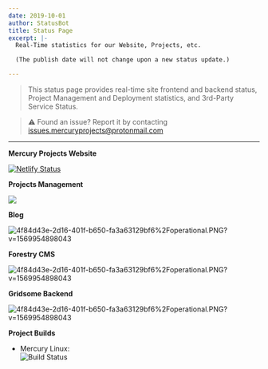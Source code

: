 ```yaml
---
date: 2019-10-01
author: StatusBot
title: Status Page
excerpt: |-
  Real-Time statistics for our Website, Projects, etc.

  (The publish date will not change upon a new status update.)

---
```


> This status page provides real-time site frontend and backend status, Project Management and Deployment statistics, and 3rd-Party Service Status.


> ⚠️ Found an issue? Report it by contacting issues.mercuryprojects@protonmail.com

***

**Mercury Projects Website**

[![Netlify Status](https://api.netlify.com/api/v1/badges/e8d461b6-207e-4b78-bcd5-cda67eea7834/deploy-status)](https://app.netlify.com/sites/mercuryprojects/deploys)

**Projects Management**

![](https://cdn.glitch.com/4f84d43e-2d16-401f-b650-fa3a63129bf6%2Foperational.PNG?v=1569954898043)

**Blog**

![](https://cdn.glitch.com/4f84d43e-2d16-401f-b650-fa3a63129bf6%2Foperational.PNG?v=1569954898043 "4f84d43e-2d16-401f-b650-fa3a63129bf6%2Foperational.PNG?v=1569954898043")

**Forestry CMS**

![](https://cdn.glitch.com/4f84d43e-2d16-401f-b650-fa3a63129bf6%2Foperational.PNG?v=1569954898043 "4f84d43e-2d16-401f-b650-fa3a63129bf6%2Foperational.PNG?v=1569954898043")

**Gridsome Backend**

![](https://cdn.glitch.com/4f84d43e-2d16-401f-b650-fa3a63129bf6%2Foperational.PNG?v=1569954898043 "4f84d43e-2d16-401f-b650-fa3a63129bf6%2Foperational.PNG?v=1569954898043")

**Project Builds**

* Mercury Linux:  
  ![Build Status](https://travis-ci.org/SemiClickbait/mercurylinux.svg?branch=master)